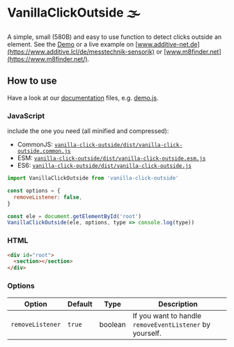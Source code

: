 # VanillaClickOutside 🌫

A simple, small (580B) and easy to use function to detect clicks outside an element.
See the [Demo](https://muuvmuuv.github.io/vanilla-click-outside/) or a live example
on [www.additive-net.de](https://www.additive.lcl/de/messtechnik-sensorik) or
[www.m8finder.net](https://www.m8finder.net/).

## How to use

Have a look at our [documentation](./docs) files, e.g. [demo.js](./docs/demo.js).

### JavaScript

include the one you need (all minified and compressed):

- CommonJS:
  [`vanilla-click-outside/dist/vanilla-click-outside.common.js`](./dist/vanilla-click-outside.common.js)
- ESM:
  [`vanilla-click-outside/dist/vanilla-click-outside.esm.js`](./dist/vanilla-click-outside.esm.js)
- ES6:
  [`vanilla-click-outside/dist/vanilla-click-outside.js`](./dist/vanilla-click-outside.js)

```js
import VanillaClickOutside from 'vanilla-click-outside'

const options = {
  removeListener: false,
}

const ele = document.getElementById('root')
VanillaClickOutside(ele, options, type => console.log(type))
```

### HTML

```html
<div id="root">
  <section></section>
</div>
```

### Options

| Option           | Default | Type    | Description                                              |
| ---------------- | ------- | ------- | -------------------------------------------------------- |
| `removeListener` | `true`  | boolean | If you want to handle `removeEventListener` by yourself. |
